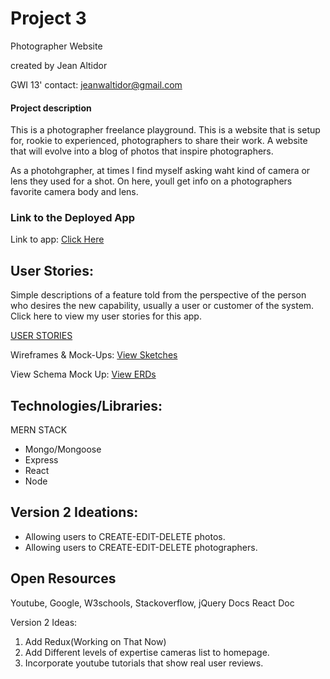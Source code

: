 # Project  3
Photographer Website


created by Jean Altidor

GWI 13'
contact: jeanwaltidor@gmail.com




#### Project description

This is a photographer freelance playground. This is a website that is setup for, rookie to experienced, photographers to share their work. A website that will evolve into a blog of photos that inspire photographers. 

As a photohgrapher, at times I find myself asking waht kind of camera or lens they used for a shot. On here, youll get info on a photographers favorite camera body and lens. 
### Link to the Deployed App


Link to app:
[Click Here](https://photographerplayground.herokuapp.com/)


## User Stories:
  
Simple descriptions of a feature told from the perspective of the person who desires the new capability, usually a user or customer of the system. 
Click here to view my user stories for this app. 

[USER STORIES](https://trello.com/b/HnQFfYXE/project-3)

Wireframes & Mock-Ups: 
[View Sketches](https://www.figma.com/file/P5G3vFVCFEntEUwyDGzKjsnW/Untitled)

View Schema Mock Up: [View ERDs](https://github.com/DenimCity/PROJECT3/blob/master/pictures/ERD.png)


 
## Technologies/Libraries:
MERN STACK 
	
* Mongo/Mongoose
* Express
* React
* Node

Version 2 Ideations:
--
* Allowing users to CREATE-EDIT-DELETE photos.
* Allowing users to CREATE-EDIT-DELETE photographers.



Open Resources
- 
Youtube,
Google,
W3schools, 
Stackoverflow,
jQuery Docs
React Doc


Version 2 Ideas:
1. Add Redux(Working on That Now)
2. Add Different levels of expertise cameras list to homepage.
3. Incorporate youtube tutorials that show real user reviews.


